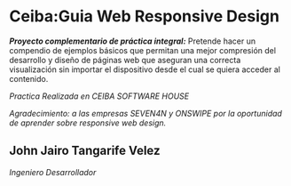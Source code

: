 Ceiba:Guia Web Responsive Design
================================
 ***Proyecto complementario de práctica integral:***
Pretende hacer un compendio de ejemplos básicos que permitan una mejor compresión del desarrollo y diseño de páginas web que aseguran una correcta visualización sin importar el dispositivo desde el cual se quiera acceder al contenido.
  
  
  *Practica Realizada en CEIBA SOFTWARE HOUSE*
  
  
  *Agradecimiento: a las empresas SEVEN4N y ONSWIPE por la oportunidad de aprender sobre responsive web design.*
 
John Jairo Tangarife Velez
----
 *Ingeniero Desarrollador*
